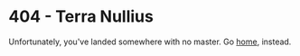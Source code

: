 # 404 - Terra Nullius

Unfortunately, you've landed somewhere with no master. Go [home](https://glowkeeper.github.io/), instead.

&nbsp;
